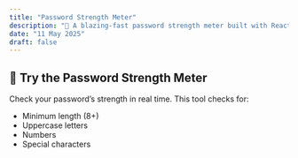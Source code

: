 ```yaml
---
title: "Password Strength Meter"
description: "🔐 A blazing-fast password strength meter built with React, TypeScript, Tailwind, and Vite — secure your passwords with real-time feedback!"
date: "11 May 2025"
draft: false
---
```


## 🧪 Try the Password Strength Meter

Check your password’s strength in real time. This tool checks for:

- Minimum length (8+)
- Uppercase letters
- Numbers
- Special characters

<PasswordStrength />
